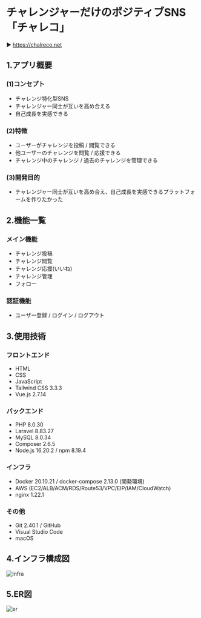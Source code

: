 # チャレンジャーだけのポジティブSNS「チャレコ」
▶︎ https://chalreco.net

## 1.アプリ概要
### (1)コンセプト
* チャレンジ特化型SNS
* チャレンジャー同士が互いを高め合える
* 自己成長を実感できる

### (2)特徴
* ユーザーがチャレンジを投稿 / 閲覧できる
* 他ユーザーのチャレンジを閲覧 / 応援できる
* チャレンジ中のチャレンジ / 過去のチャレンジを管理できる

### (3)開発目的
* チャレンジャー同士が互いを高め合え、自己成長を実感できるプラットフォームを作りたかった

## 2.機能一覧
### メイン機能
* チャレンジ投稿
* チャレンジ閲覧
* チャレンジ応援(いいね)
* チャレンジ管理
* フォロー

### 認証機能
* ユーザー登録 / ログイン / ログアウト

## 3.使用技術
### フロントエンド
* HTML
* CSS
* JavaScript
* Tailwind CSS 3.3.3
* Vue.js 2.7.14

### バックエンド
* PHP 8.0.30
* Laravel 8.83.27
* MySQL 8.0.34
* Composer 2.6.5
* Node.js 16.20.2 / npm 8.19.4

### インフラ
* Docker 20.10.21 / docker-compose 2.13.0 (開発環境)
* AWS (EC2/ALB/ACM/RDS/Route53/VPC/EIP/IAM/CloudWatch)
* nginx 1.22.1

### その他
* Git 2.40.1 / GitHub
* Visual Studio Code
* macOS

## 4.インフラ構成図
![infra](https://github.com/yamamoto117/chalreco/assets/99392507/406908d4-7760-42b9-a3a6-f42b41ffd42b)

## 5.ER図
![er](https://github.com/yamamoto117/chalreco/assets/99392507/0367f226-321f-412d-b1b1-bf420bebb33f)
